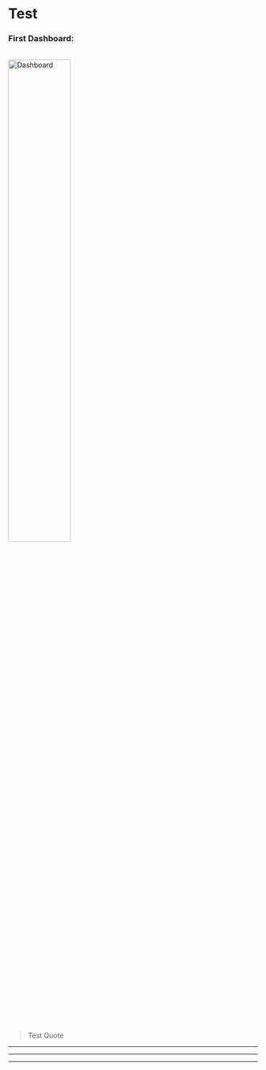 # Test

### First Dashboard:
<br>
<a href="https://twingo.eu.looker.com/dashboards/9">
<img src="https://www.datapine.com/images/procurement-kpi-dashboard.png" height="50%" width="50%" alt="Dashboard" usemap="#workmap">
</a>

> Test Quote

___

***

---
